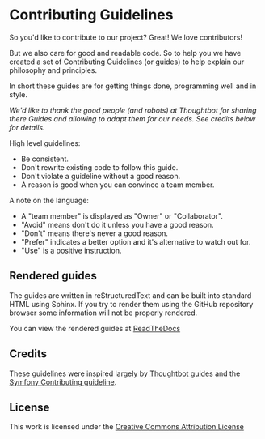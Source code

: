 Contributing Guidelines
=======================

So you'd like to contribute to our project? Great!
We love contributors!

But we also care for good and readable code. So to help you
we have created a set of Contributing Guidelines (or guides)
to help explain our philosophy and principles.

In short these guides are for getting things done, programming well and in style.

*We'd like to thank the good people (and robots) at Thoughtbot for
sharing there Guides and allowing to adapt them for our needs.*
*See credits below for details.*

High level guidelines:

 * Be consistent.
 * Don't rewrite existing code to follow this guide. 
 * Don't violate a guideline without a good reason.
 * A reason is good when you can convince a team member.

A note on the language:

 * A "team member" is displayed as "Owner" or "Collaborator".  
 * "Avoid" means don't do it unless you have a good reason.
 * "Don't" means there's never a good reason.
 * "Prefer" indicates a better option and it's alternative to watch out for.
 * "Use" is a positive instruction.

Rendered guides
---------------

The guides are written in reStructuredText and can be
built into standard HTML using Sphinx. If you try to render them using
the GitHub repository browser some information will not be properly rendered.

You can view the rendered guides at [ReadTheDocs](https://contributing.readthedocs.org/en/latest/)

Credits
-------

These guidelines were inspired largely by [Thoughtbot guides](https://github.com/thoughtbot/guides) and the
[Symfony Contributing guideline](http://symfony.com/doc/current/contributing/index.html).

License
-------

This work is licensed under the [Creative Commons Attribution License](http://creativecommons.org/licenses/by/3.0/)
